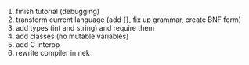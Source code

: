 1) finish tutorial (debugging)
2) transform current language (add {}, fix up grammar, create BNF form)
3) add types (int and string) and require them
4) add classes (no mutable variables)
5) add C interop
6) rewrite compiler in nek
